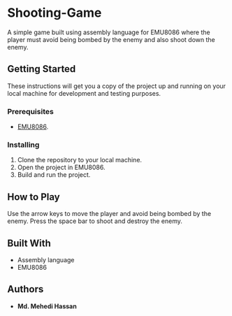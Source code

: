 # Shooting-Game
A simple game built using assembly language for EMU8086 where the player must avoid being bombed by the enemy and also shoot down the enemy.

## Getting Started

These instructions will get you a copy of the project up and running on your local machine for development and testing purposes.

### Prerequisites

- [EMU8086](https://www.emu8086.com/).

### Installing

1. Clone the repository to your local machine.
2. Open the project in EMU8086.
3. Build and run the project.

## How to Play

Use the arrow keys to move the player and avoid being bombed by the enemy. Press the space bar to shoot and destroy the enemy.

## Built With

* Assembly language
* EMU8086

## Authors

* **Md. Mehedi Hassan**
